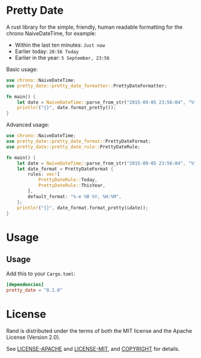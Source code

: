 # Pretty Date

A rust library for the simple, friendly, human readable formatting for the chrono NaiveDateTime, for example:
- Within the last ten minutes: `Just now`
- Earlier today: `20:56 Today`
- Earlier in the year: `5 September, 23:56`

Basic usage:
```rust
use chrono::NaiveDateTime;
use pretty_date::pretty_date_formatter::PrettyDateFormatter;

fn main() {
    let date = NaiveDateTime::parse_from_str("2015-09-05 23:56:04", "%Y-%m-%d %H:%M:%S").unwrap();
    println!("{}", date.format_pretty());
}
```

Advanced usage:
```rust
use chrono::NaiveDateTime;
use pretty_date::pretty_date_format::PrettyDateFormat;
use pretty_date::pretty_date_rule::PrettyDateRule;

fn main() {
    let date = NaiveDateTime::parse_from_str("2015-09-05 23:56:04", "%Y-%m-%d %H:%M:%S").unwrap();
    let date_format = PrettyDateFormat {
        rules: vec![
            PrettyDateRule::Today,
            PrettyDateRule::ThisYear,
        ],
        default_format: "%-e %B %Y, %H:%M",
    };
    println!("{}", date_format.format_pretty(&date));
}
```

# Usage

## Usage

Add this to your `Cargo.toml`:

```toml
[dependencies]
pretty_date = "0.1.0"
```

# License

Rand is distributed under the terms of both the MIT license and the
Apache License (Version 2.0).

See [LICENSE-APACHE](LICENSE-APACHE) and [LICENSE-MIT](LICENSE-MIT), and
[COPYRIGHT](COPYRIGHT) for details.
